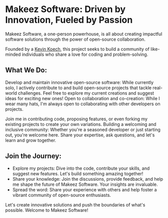 # Makeez Software: Driven by Innovation, Fueled by Passion
Makeez Software, a one-person powerhouse, is all about creating impactful software solutions through the power of open-source collaboration.

Founded by a [Kevin Koech](https:github.com/kevinkoech357), this project seeks to build a community of like-minded individuals who share a love for coding and problem-solving.

## What We Do:

Develop and maintain innovative open-source software: While currently solo, I actively contribute to and build open-source projects that tackle real-world challenges. Feel free to explore my current creations and suggest ideas for exciting new ones!
Open to collaboration and co-creation: While I wear many hats, I'm always open to collaborating with other developers on projects.

Join me in contributing code, proposing features, or even forking my existing projects to create your own variations.
Building a welcoming and inclusive community: Whether you're a seasoned developer or just starting out, you're welcome here. Share your expertise, ask questions, and let's learn and grow together.

## Join the Journey:

- Explore my projects: Dive into the code, contribute your skills, and suggest new features. Let's build something amazing together!
- Share your knowledge: Join the discussions, provide feedback, and help me shape the future of Makeez Software. Your insights are invaluable.
- Spread the word: Share your experience with others and help foster a vibrant community of open-source enthusiasts.

Let's create innovative solutions and push the boundaries of what's possible. Welcome to Makeez Software!
